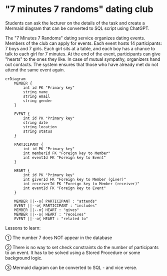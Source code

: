 # "7 minutes 7 randoms" dating club

Students can ask the lecturer on the details of the task and create a Mermaid diagram that can be converted to SQL script using ChatGPT. 

The "7 Minutes 7 Randoms" dating service organizes dating events. Members of the club can apply for events. Each event hosts 14 participants: 7 boys and 7 girls. Each girl sits at a table, and each boy has a chance to talk to each girl for 7 minutes. At the end of the event, participants can give "hearts" to the ones they like. In case of mutual sympathy, organizers hand out contacts. The system ensures that those who have already met do not attend the same event again.

``` mermaid
erDiagram
    MEMBER {
        int id PK "Primary key"
        string name
        string email
        string gender
    }

    EVENT {
        int id PK "Primary key"
        string date
        string location
        string status
    }

    PARTICIPANT {
        int id PK "Primary key"
        int memberId FK "Foreign key to Member"
        int eventId FK "Foreign key to Event"
    }

    HEART {
        int id PK "Primary key"
        int giverId FK "Foreign key to Member (giver)"
        int receiverId FK "Foreign key to Member (receiver)"
        int eventId FK "Foreign key to Event"
    }

    MEMBER ||--o{ PARTICIPANT : "attends"
    EVENT ||--o{ PARTICIPANT : "includes"
    MEMBER ||--o{ HEART : "gives"
    MEMBER ||--o{ HEART : "receives"
    EVENT ||--o{ HEART : "related to"

```



Lessons to learn:

① The number 7 does NOT appear in the database

② There is no way to set check constraints do the number of participants to an event. It has to be solved using a Stored Procedure or some background logic.

③ Mermaid diagram can be converted to SQL - and vice verse. 









